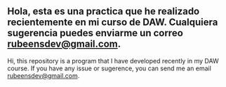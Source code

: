 Hola, esta es una practica que he realizado recientemente en mi curso de DAW.
Cualquiera sugerencia puedes enviarme un correo rubeensdev@gmail.com.
----------------
Hi, this repository is a program that I have developed recently in my DAW course.
If you have any issue or sugerence, you can send me an email rubeensdev@gmail.com.
